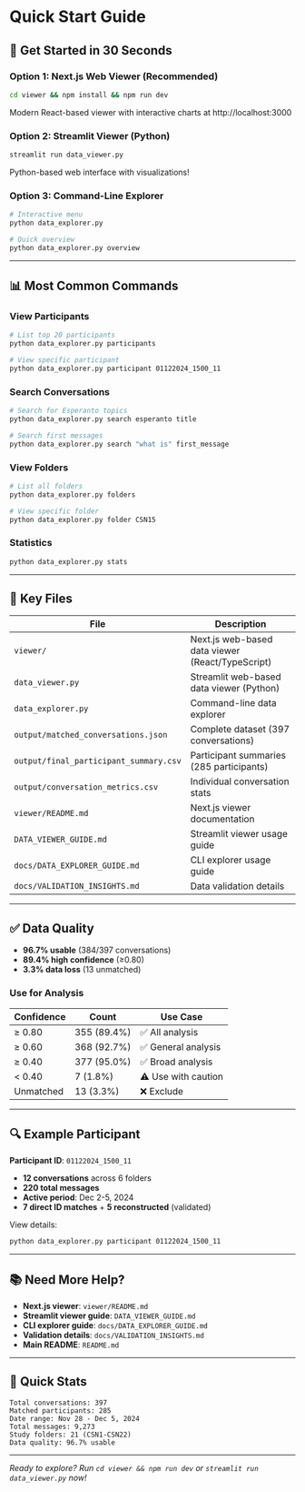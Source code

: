 # Quick Start Guide

## 🚀 Get Started in 30 Seconds

### Option 1: Next.js Web Viewer (Recommended)
```bash
cd viewer && npm install && npm run dev
```
Modern React-based viewer with interactive charts at http://localhost:3000

### Option 2: Streamlit Viewer (Python)
```bash
streamlit run data_viewer.py
```
Python-based web interface with visualizations!

### Option 3: Command-Line Explorer
```bash
# Interactive menu
python data_explorer.py

# Quick overview
python data_explorer.py overview
```

---

## 📊 Most Common Commands

### View Participants
```bash
# List top 20 participants
python data_explorer.py participants

# View specific participant
python data_explorer.py participant 01122024_1500_11
```

### Search Conversations
```bash
# Search for Esperanto topics
python data_explorer.py search esperanto title

# Search first messages
python data_explorer.py search "what is" first_message
```

### View Folders
```bash
# List all folders
python data_explorer.py folders

# View specific folder
python data_explorer.py folder CSN15
```

### Statistics
```bash
python data_explorer.py stats
```

---

## 📁 Key Files

| File | Description |
|------|-------------|
| `viewer/` | Next.js web-based data viewer (React/TypeScript) |
| `data_viewer.py` | Streamlit web-based data viewer (Python) |
| `data_explorer.py` | Command-line data explorer |
| `output/matched_conversations.json` | Complete dataset (397 conversations) |
| `output/final_participant_summary.csv` | Participant summaries (285 participants) |
| `output/conversation_metrics.csv` | Individual conversation stats |
| `viewer/README.md` | Next.js viewer documentation |
| `DATA_VIEWER_GUIDE.md` | Streamlit viewer usage guide |
| `docs/DATA_EXPLORER_GUIDE.md` | CLI explorer usage guide |
| `docs/VALIDATION_INSIGHTS.md` | Data validation details |

---

## ✅ Data Quality

- **96.7% usable** (384/397 conversations)
- **89.4% high confidence** (≥0.80)
- **3.3% data loss** (13 unmatched)

### Use for Analysis

| Confidence | Count | Use Case |
|------------|-------|----------|
| ≥ 0.80 | 355 (89.4%) | ✅ All analysis |
| ≥ 0.60 | 368 (92.7%) | ✅ General analysis |
| ≥ 0.40 | 377 (95.0%) | ✅ Broad analysis |
| < 0.40 | 7 (1.8%) | ⚠️ Use with caution |
| Unmatched | 13 (3.3%) | ❌ Exclude |

---

## 🔍 Example Participant

**Participant ID**: `01122024_1500_11`
- **12 conversations** across 6 folders
- **220 total messages**
- **Active period**: Dec 2-5, 2024
- **7 direct ID matches** + **5 reconstructed** (validated)

View details:
```bash
python data_explorer.py participant 01122024_1500_11
```

---

## 📚 Need More Help?

- **Next.js viewer**: `viewer/README.md`
- **Streamlit viewer guide**: `DATA_VIEWER_GUIDE.md`
- **CLI explorer guide**: `docs/DATA_EXPLORER_GUIDE.md`
- **Validation details**: `docs/VALIDATION_INSIGHTS.md`
- **Main README**: `README.md`

---

## 🎯 Quick Stats

```
Total conversations: 397
Matched participants: 285
Date range: Nov 28 - Dec 5, 2024
Total messages: 9,273
Study folders: 21 (CSN1-CSN22)
Data quality: 96.7% usable
```

---

*Ready to explore? Run `cd viewer && npm run dev` or `streamlit run data_viewer.py` now!*
